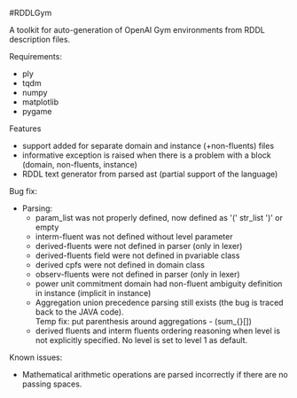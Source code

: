 #RDDLGym

A toolkit for auto-generation of OpenAI Gym environments from RDDL description files. 

Requirements:
* ply
* tqdm
* numpy
* matplotlib
* pygame

Features
* support added for separate domain and instance (+non-fluents) files
* informative exception is raised when there is a problem with a block (domain, non-fluents, instance)
* RDDL text generator from parsed ast (partial support of the language)

Bug fix:
* Parsing:
  * param_list was not properly defined, now defined as '(' str_list ')' or empty
  * interm-fluent was not defined without level parameter
  * derived-fluents were not defined in parser (only in lexer)
  * derived-fluents field were not defined in pvariable class
  * derived cpfs were not defined in domain class
  * observ-fluents were not defined in parser (only in lexer)
  * power unit commitment domain had non-fluent ambiguity definition in instance (implicit in instance)
  * Aggregation union precedence parsing still exists (the bug is traced back to the JAVA code).<br/> 
  Temp fix: put parenthesis around aggregations - (sum_{}[])
  * derived fluents and interm fluents ordering reasoning when level is not explicitly specified.
  No level is set to level 1 as default.

Known issues:
* Mathematical arithmetic operations are parsed incorrectly if there are no passing spaces.